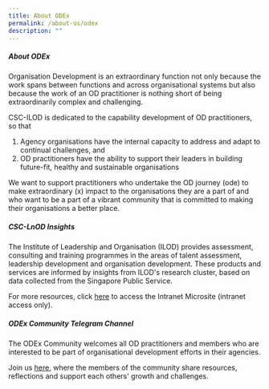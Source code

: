 ```yaml
---
title: About ODEx
permalink: /about-us/odex
description: ""
---
```

##### About ODEx

Organisation Development is an extraordinary function not only because the work spans between functions and across organisational systems but also because the work of an OD practitioner is nothing short of being extraordinarily complex and challenging.
 
CSC-ILOD is dedicated to the capability development of OD practitioners, so that 
1) Agency organisations have the internal capacity to address and adapt to continual challenges, and 
2) OD practitioners have the ability to support their leaders in building future-fit, healthy and sustainable organisations 
 
We want to support practitioners who undertake the OD journey (ode) to make extraordinary (x) impact to the organisations they are a part of and who want to be a part of a vibrant community that is committed to making their organisations a better place.


##### CSC-LnOD Insights

The Institute of Leadership and Organisation (ILOD) provides assessment, consulting and training programmes in the areas of talent assessment, leadership development and organisation development. These products and services are informed by insights from ILOD's research cluster, based on data collected from the Singapore Public Service.

For more resources, click <a href="https://gccprod.sharepoint.com/sites/CSC-LnODinsights" target="_blank"> here</a> to access the Intranet Microsite (intranet access only).

##### ODEx Community Telegram Channel

The ODEx Community welcomes all OD practitioners and members who are interested to be part of organisational development efforts in their agencies.

Join us <a href="https://go.gov.sg/odexcommunity" target="_blank">here</a>, where the members of the community share resources, reflections and support each others' growth and challenges.